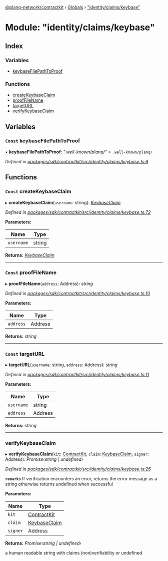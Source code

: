 [@planq-network/contractkit](../README.md) › [Globals](../globals.md) › ["identity/claims/keybase"](_identity_claims_keybase_.md)

# Module: "identity/claims/keybase"

## Index

### Variables

* [keybaseFilePathToProof](_identity_claims_keybase_.md#const-keybasefilepathtoproof)

### Functions

* [createKeybaseClaim](_identity_claims_keybase_.md#const-createkeybaseclaim)
* [proofFileName](_identity_claims_keybase_.md#const-prooffilename)
* [targetURL](_identity_claims_keybase_.md#const-targeturl)
* [verifyKeybaseClaim](_identity_claims_keybase_.md#verifykeybaseclaim)

## Variables

### `Const` keybaseFilePathToProof

• **keybaseFilePathToProof**: *".well-known/planq/"* = `.well-known/planq/`

*Defined in [packages/sdk/contractkit/src/identity/claims/keybase.ts:9](https://github.com/planq-network/planq-sdk/blob/master/packages/sdk/contractkit/src/identity/claims/keybase.ts#L9)*

## Functions

### `Const` createKeybaseClaim

▸ **createKeybaseClaim**(`username`: string): *[KeybaseClaim](_identity_claims_claim_.md#keybaseclaim)*

*Defined in [packages/sdk/contractkit/src/identity/claims/keybase.ts:72](https://github.com/planq-network/planq-sdk/blob/master/packages/sdk/contractkit/src/identity/claims/keybase.ts#L72)*

**Parameters:**

Name | Type |
------ | ------ |
`username` | string |

**Returns:** *[KeybaseClaim](_identity_claims_claim_.md#keybaseclaim)*

___

### `Const` proofFileName

▸ **proofFileName**(`address`: Address): *string*

*Defined in [packages/sdk/contractkit/src/identity/claims/keybase.ts:10](https://github.com/planq-network/planq-sdk/blob/master/packages/sdk/contractkit/src/identity/claims/keybase.ts#L10)*

**Parameters:**

Name | Type |
------ | ------ |
`address` | Address |

**Returns:** *string*

___

### `Const` targetURL

▸ **targetURL**(`username`: string, `address`: Address): *string*

*Defined in [packages/sdk/contractkit/src/identity/claims/keybase.ts:11](https://github.com/planq-network/planq-sdk/blob/master/packages/sdk/contractkit/src/identity/claims/keybase.ts#L11)*

**Parameters:**

Name | Type |
------ | ------ |
`username` | string |
`address` | Address |

**Returns:** *string*

___

###  verifyKeybaseClaim

▸ **verifyKeybaseClaim**(`kit`: [ContractKit](../classes/_kit_.contractkit.md), `claim`: [KeybaseClaim](_identity_claims_claim_.md#keybaseclaim), `signer`: Address): *Promise‹string | undefined›*

*Defined in [packages/sdk/contractkit/src/identity/claims/keybase.ts:26](https://github.com/planq-network/planq-sdk/blob/master/packages/sdk/contractkit/src/identity/claims/keybase.ts#L26)*

**`remarks`** 
If verification encounters an error, returns the error message as a string
otherwise returns undefined when successful

**Parameters:**

Name | Type |
------ | ------ |
`kit` | [ContractKit](../classes/_kit_.contractkit.md) |
`claim` | [KeybaseClaim](_identity_claims_claim_.md#keybaseclaim) |
`signer` | Address |

**Returns:** *Promise‹string | undefined›*

a human readable string with claims (non)verifiability or undefined
